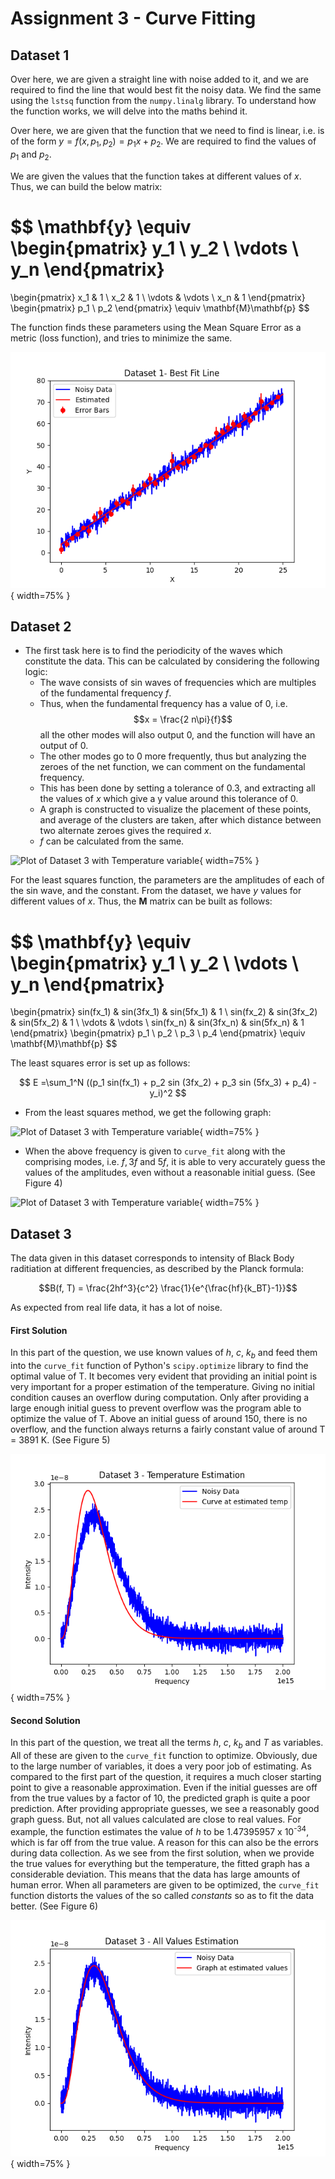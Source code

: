 # Assignment 3 - Curve Fitting

## Dataset 1

Over here, we are given a straight line with noise added to it, and we are required to find the line that would best fit the noisy data. We find the same using the `lstsq` function from the `numpy.linalg` library. To understand how the function works, we will delve into the maths behind it.

Over here, we are given that the function that we need to find is linear, i.e. is of the form $y = f(x, p_1, p_2) = p_1 x + p_2$. We are required to find the values of $p_1$ and $p_2$. 

We are given the values that the function takes at different values of $x$. Thus, we can build the below matrix:  

$$
\mathbf{y} \equiv
\begin{pmatrix}
y_1 \\
y_2 \\
\vdots \\
y_n
\end{pmatrix}
=
\begin{pmatrix}
x_1 & 1 \\
x_2 & 1 \\
\vdots & \vdots \\
x_n & 1
\end{pmatrix}
\begin{pmatrix}
p_1 \\
p_2
\end{pmatrix}
\equiv
\mathbf{M}\mathbf{p}
$$

The function finds these parameters using the Mean Square Error as a metric (loss function), and tries to minimize the same.

![Plot of Dataset 1 with best-fit line](Dataset1.png){ width=75% }

## Dataset 2
- The first task here is to find the periodicity of the waves which constitute the data. This can be calculated by considering the following logic:
    - The wave consists of sin waves of frequencies which are multiples of the fundamental frequency $f$.
    - Thus, when the fundamental frequency has a value of 0, i.e. $$x = \frac{2 n\pi}{f}$$ all the other modes will also output 0, and the function will have an output of 0.
    - The other modes go to 0 more frequently, thus but analyzing the zeroes of the net function, we can comment on the fundamental frequency.
    -   This has been done by setting a tolerance of 0.3, and extracting all the values of $x$ which give a y value around this tolerance of 0.
    - A graph is constructed to visualize the placement of these points, and average of the clusters are taken, after which distance between two alternate zeroes gives the required $x$.
    - $f$ can be calculated from the same.

![Plot of Dataset 3 with Temperature variable](Freq_Calc.png){ width=75% }

For the least squares function, the parameters are the amplitudes of each of the sin wave, and the constant. From the dataset, we have $y$ values for different values of $x$. Thus, the **M** matrix can be built as follows:

$$
\mathbf{y} \equiv
\begin{pmatrix}
y_1 \\
y_2 \\
\vdots \\
y_n
\end{pmatrix}
=
\begin{pmatrix}
sin(fx_1) & sin(3fx_1) & sin(5fx_1) & 1 \\
sin(fx_2) & sin(3fx_2) & sin(5fx_2) & 1 \\
\vdots & \vdots \\
sin(fx_n) & sin(3fx_n) & sin(5fx_n) & 1
\end{pmatrix}
\begin{pmatrix}
p_1 \\
p_2 \\
p_3 \\
p_4
\end{pmatrix}
\equiv
\mathbf{M}\mathbf{p}
$$

The least squares error is set up as follows:


$$
E =\sum_1^N ((p_1 sin(fx_1) + p_2 sin (3fx_2) + p_3 sin (5fx_3) + p_4) - y_i)^2
$$

- From the least squares method, we get the following graph:

![Plot of Dataset 3 with Temperature variable](Dataset2_Lstsq.png){ width=75% }

- When the above frequency is given to `curve_fit` along with the comprising modes, i.e. $f, 3f$ and $5f$, it is able to very accurately guess the values of the amplitudes, even without a reasonable initial guess. (See Figure 4)

![Plot of Dataset 3 with Temperature variable](Dataset2_Curvefit.png){ width=75% }


## Dataset 3
The data given in this dataset corresponds to intensity of Black Body raditiation at different frequencies, as described by the Planck formula: 

$$B(f, T) = \frac{2hf^3}{c^2} \frac{1}{e^{\frac{hf}{k_BT}-1}}$$

As expected from real life data, it has a lot of noise. 

#### First Solution
In this part of the question, we use known values of $h$, $c$, $k_b$ and feed them into the `curve_fit` function of Python's `scipy.optimize` library to find the optimal value of T.
It becomes very evident that providing an initial point is very important for a proper estimation of the temperature. Giving no initial condition causes an overflow during computation. Only after providing a large enough initial guess to prevent overflow was the program able to optimize the value of T. Above an initial guess of around 150, there is no overflow, and the function always returns a fairly constant value of around T = 3891 K. (See Figure 5)

![Plot of Dataset 3 with Temperature variable](Dataset_3_q1.png){ width=75% }

#### Second Solution
In this part of the question, we treat all the terms $h$, $c$, $k_b$ and $T$ as variables. All of these are given to the `curve_fit` function to optimize. Obviously, due to the large number of variables, it does a very poor job of estimating. As compared to the first part of the question, it requires a much closer starting point to give a reasonable approximation. Even if the initial guesses are off from the true values by a factor of $10$, the predicted graph is quite a poor prediction. After providing appropriate guesses, we see a reasonably good graph guess. But, not all values calculated are close to real values. For example, the function estimates the value of $h$ to be 1.47395957 x 10<sup>-34</sup>, which is far off from the true value. A reason for this can also be the errors during data collection. As we see from the first solution, when we provide the true values for everything but the temperature, the fitted graph has a considerable deviation. This means that the data has large amounts of human error. When all parameters are given to be optimized, the `curve_fit` function distorts the values of the so called $constants$ so as to fit the data better. (See Figure 6)

![Plot of Dataset 3 with all variables](Dataset3_q2.png){ width=75% }